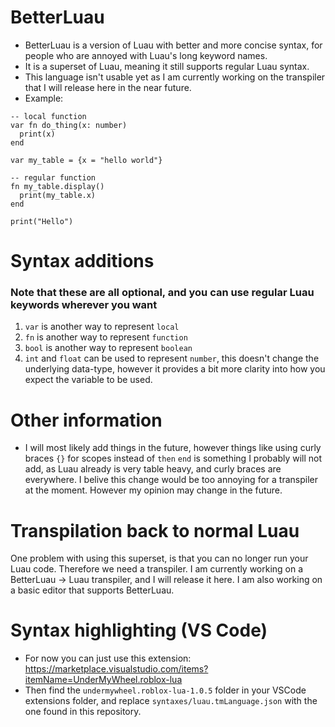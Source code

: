# BetterLuau
- BetterLuau is a version of Luau with better and more concise syntax, for people who are annoyed with Luau's long keyword names.
- It is a superset of Luau, meaning it still supports regular Luau syntax.
- This language isn't usable yet as I am currently working on the transpiler that I will release here in the near future.
- Example:
```luau
-- local function
var fn do_thing(x: number)
  print(x)
end

var my_table = {x = "hello world"}

-- regular function
fn my_table.display()
  print(my_table.x)
end

print("Hello")
```

# Syntax additions
### Note that these are all optional, and you can use regular Luau keywords wherever you want
1. `var` is another way to represent `local`
2. `fn` is another way to represent `function`
3. `bool` is another way to represent `boolean`
4. `int` and `float` can be used to represent `number`, this doesn't change the underlying data-type, however it provides a bit more clarity into how you expect the variable to be used.

# Other information
- I will most likely add things in the future, however things like using curly braces `{}` for scopes instead of `then` `end` is something I probably will not add, as Luau already is very table heavy, and curly braces are everywhere. I belive this change would be too annoying for a transpiler at the moment. However my opinion may change in the future.

# Transpilation back to normal Luau
One problem with using this superset, is that you can no longer run your Luau code. Therefore we need a transpiler. I am currently working on a BetterLuau -> Luau transpiler, and I will release it here. I am also working on a 
basic editor that supports BetterLuau.

# Syntax highlighting (VS Code)
- For now you can just use this extension: https://marketplace.visualstudio.com/items?itemName=UnderMyWheel.roblox-lua
- Then find the `undermywheel.roblox-lua-1.0.5` folder in your VSCode extensions folder, and replace `syntaxes/luau.tmLanguage.json` with the one found in this repository.
